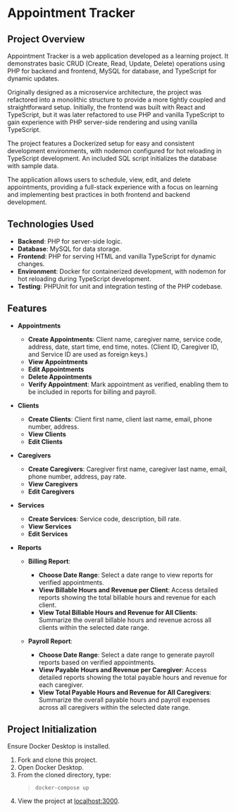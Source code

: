 # Appointment Tracker

## Project Overview

Appointment Tracker is a web application developed as a learning project. It demonstrates basic CRUD (Create, Read, Update, Delete) operations using PHP for backend and frontend, MySQL for database, and TypeScript for dynamic updates.

Originally designed as a microservice architecture, the project was refactored into a monolithic structure to provide a more tightly coupled and straightforward setup. Initially, the frontend was built with React and TypeScript, but it was later refactored to use PHP and vanilla TypeScript to gain experience with PHP server-side rendering and using vanilla TypeScript.

The project features a Dockerized setup for easy and consistent development environments, with nodemon configured for hot reloading in TypeScript development. An included SQL script initializes the database with sample data.

The application allows users to schedule, view, edit, and delete appointments, providing a full-stack experience with a focus on learning and implementing best practices in both frontend and backend development.

## Technologies Used

- **Backend**: PHP for server-side logic.
- **Database**: MySQL for data storage.
- **Frontend**: PHP for serving HTML and vanilla TypeScript for dynamic changes.
- **Environment**: Docker for containerized development, with nodemon for hot reloading during TypeScript development.
- **Testing**: PHPUnit for unit and integration testing of the PHP codebase.

## Features

- **Appointments**

  - **Create Appointments**: Client name, caregiver name, service code, address, date, start time, end time, notes. (Client ID, Caregiver ID, and Service ID are used as foreign keys.)
  - **View Appointments**
  - **Edit Appointments**
  - **Delete Appointments**
  - **Verify Appointment**: Mark appointment as verified, enabling them to be included in reports for billing and payroll.

- **Clients**

  - **Create Clients**: Client first name, client last name, email, phone number, address.
  - **View Clients**
  - **Edit Clients**

- **Caregivers**

  - **Create Caregivers**: Caregiver first name, caregiver last name, email, phone number, address, pay rate.
  - **View Caregivers**
  - **Edit Caregivers**

- **Services**

  - **Create Services**: Service code, description, bill rate.
  - **View Services**
  - **Edit Services**

- **Reports**

  - **Billing Report**:

    - **Choose Date Range**: Select a date range to view reports for verified appointments.
    - **View Billable Hours and Revenue per Client**: Access detailed reports showing the total billable hours and revenue for each client.
    - **View Total Billable Hours and Revenue for All Clients**: Summarize the overall billable hours and revenue across all clients within the selected date range.

  - **Payroll Report**:
    - **Choose Date Range**: Select a date range to generate payroll reports based on verified appointments.
    - **View Payable Hours and Revenue per Caregiver**: Access detailed reports showing the total payable hours and revenue for each caregiver.
    - **View Total Payable Hours and Revenue for All Caregivers**: Summarize the overall payable hours and payroll expenses across all caregivers within the selected date range.

## Project Initialization

Ensure Docker Desktop is installed.

1. Fork and clone this project.
2. Open Docker Desktop.
3. From the cloned directory, type:
   > `docker-compose up`
4. View the project at [localhost:3000](http://localhost:3000).
